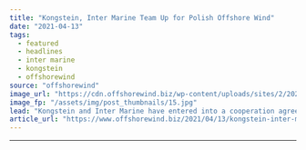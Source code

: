 ```yaml
---
title: "Kongstein, Inter Marine Team Up for Polish Offshore Wind"
date: "2021-04-13"
tags: 
  - featured
  - headlines
  - inter marine
  - kongstein
  - offshorewind
source: "offshorewind"
image_url: "https://cdn.offshorewind.biz/wp-content/uploads/sites/2/2021/04/13113502/offshore-wind_-c-Martin-Neumann.jpg"
image_fp: "/assets/img/post_thumbnails/15.jpg"
lead: "Kongstein and Inter Marine have entered into a cooperation agreement to provide combined services"
article_url: "https://www.offshorewind.biz/2021/04/13/kongstein-inter-marine-team-up-for-polish-offshore-wind/"
---
```


---
